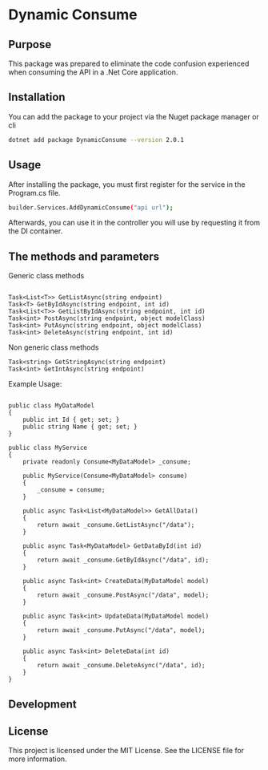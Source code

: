 ﻿# Dynamic Consume
## Purpose



This package was prepared to eliminate the code confusion experienced when consuming the API in a .Net Core application.


## Installation

You can add the package to your project via the Nuget package manager or cli

```sh
dotnet add package DynamicConsume --version 2.0.1
```

## Usage

After installing the package, you must first register for the service in the Program.cs file.

```sh
builder.Services.AddDynamicConsume("api url");
```
Afterwards, you can use it in the controller you will use by requesting it from the DI container.

## The methods and parameters

Generic class methods

```CSharp

Task<List<T>> GetListAsync(string endpoint)
Task<T> GetByIdAsync(string endpoint, int id)
Task<List<T>> GetListByIdAsync(string endpoint, int id)
Task<int> PostAsync(string endpoint, object modelClass)
Task<int> PutAsync(string endpoint, object modelClass)
Task<int> DeleteAsync(string endpoint, int id)

```
Non generic class methods
```CSharp
Task<string> GetStringAsync(string endpoint)
Task<int> GetIntAsync(string endpoint)
```
Example Usage:

```CSharp

public class MyDataModel
{
    public int Id { get; set; }
    public string Name { get; set; }
}

public class MyService
{
    private readonly Consume<MyDataModel> _consume;

    public MyService(Consume<MyDataModel> consume)
    {
        _consume = consume;
    }

    public async Task<List<MyDataModel>> GetAllData()
    {
        return await _consume.GetListAsync("/data");
    }

    public async Task<MyDataModel> GetDataById(int id)
    {
        return await _consume.GetByIdAsync("/data", id);
    }

    public async Task<int> CreateData(MyDataModel model)
    {
        return await _consume.PostAsync("/data", model);
    }

    public async Task<int> UpdateData(MyDataModel model)
    {
        return await _consume.PutAsync("/data", model);
    }

    public async Task<int> DeleteData(int id)
    {
        return await _consume.DeleteAsync("/data", id);
    }
}

```

## Development

## License

This project is licensed under the MIT License. See the LICENSE file for more information.


